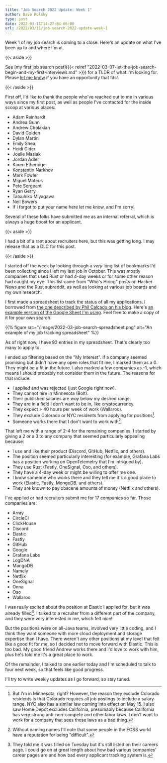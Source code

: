 ```yaml
---
title: "Job Search 2022 Update: Week 1"
author: Dave Rolsky
type: post
date: 2022-03-11T14:27:04-06:00
url: /2022/03/11/job-search-2022-update-week-1
---
```


Week 1 of my job search is coming to a close. Here's an update on what I've
been up to and where I'm at.

{{< aside >}}

See [my first job search post]({{< relref
"2022-03-07-let-the-job-search-begin-and-my-first-interviews.md" >}}) for a
TLDR of what I'm looking for. Please [let me know](mailto:autarch@urth.org) if
you have an opportunity that fits!

{{< /aside >}}

First off, I'd like to thank the people who've reached out to me in various
ways since my first post, as well as people I've contacted for the inside
scoop at various places:

- Adam Reinhardt
- Andrea Gunn
- Andrew Cholakian
- David Golden
- Dylan Martin
- Emily Shea
- Heidi Gider
- Joelle Maslak
- Jordan Adler
- Karen Etheridge
- Konstantin Narkhov
- Mark Fowler
- Miguel Mateus
- Pete Sergeant
- Ryan Gerry
- Tatsuhiko Miyagawa
- Neil Bowers
- If I forgot to put your name here let me know, and I'm sorry!

Several of these folks have submitted me as an internal referral, which is
always a huge boost for an applicant.

{{< aside >}}

I had a bit of a rant about recruiters here, but this was getting long. I may
release that as a DLC for this post.

{{< /aside >}}

I started off the week by looking through a _very_ long list of bookmarks I'd
been collecting since I left my last job in October. This was mostly companies
that used Rust or had 4-day weeks or for some other reason had caught my
eye. This list came from "Who's Hiring" posts on Hacker News and the Rust
subreddit, as well as looking at various job boards and my own research.

I first made a spreadsheet to track the status of all my applications. I
borrowed from [the one described by Phil Calçado on his
blog](https://philcalcado.com/2021/12/20/job_hunt.html). Here's [an example
version of the Google Sheet I'm
using](https://docs.google.com/spreadsheets/d/13N6onx-0fGP6ahoQt1XmhAFI7Xr-4KIkFqDGXthw6T8/edit?usp=sharing). Feel
free to make a copy of it for your own search.

{{% figure src="/image/2022-03-job-search-spreadsheet.png" alt="An example of my job tracking spreadsheet" %}}

As of right now, I have 93 entries in my spreadsheet. That's clearly too many
to apply to.

I ended up filtering based on the "My Interest". If a company seemed promising
but didn't have any open roles that fit me, I marked them as a 0. They might
be a fit in the future. I also marked a few companies as -1, which means I
should probably not consider them in the future. The reasons for that include:

- I applied and was rejected (just Google right now).
- They cannot hire in Minnesota (Bolt).
- Their published salaries are _way_ below my desired range.
- They are in a field I don't want to be in, like cryptocurrency.
- They expect > 40 hours per week of work (Wallaroo).
- They exclude Colorado or NYC residents from applying for positions[^1].
- Someone works there that I don't want to work with[^2].

That left me with a range of 2-4 for the remaining companies. I started by
giving a 2 or a 3 to any company that seemed particularly appealing because:

- I use and like their product (Discord, GitHub, Netflix, and others).
- The position seemed particularly interesting (for example, Grafana Labs has
  a position working on OpenTelemetry that I'm intrigued by).
- They use Rust (Fastly, OneSignal, Oso, and others).
- They have a 4-day week or might be willing to offer me one.
- I know someone who works there and they tell me it's a good place to work
  (Elastic, Fastly, MongoDB, and others).
- They are known to pay obscene amounts of money (Netflix and others).

I've applied or had recruiters submit me for 17 companies so far. Those
companies are:

- Array
- CircleCI
- ClickHouse
- Discord
- Elastic
- Fastly
- GitHub
- Google
- Grafana Labs
- LogDNA
- MongoDB
- Namely
- Netflix
- OneSignal
- Onna
- Oso
- Wallaroo

I was really excited about the position at Elastic I applied for, but it was
already filled[^3]. I talked to a recruiter from a different part of the
company, and they were very interested in me, which felt nice!

But the positions were on all-Java teams, involved very little coding, and I
think they want someone with more cloud deployment and storage expertise than
I have. There weren't any other positions at my level that felt like a good
fit for me, so I decided not to move forward with Elastic. This is too bad. My
good friend Andrew works there and I'd love to work with him, plus he's told
me it's a great place to work.

Of the remainder, I talked to one earlier today and I'm scheduled to talk to
four next week, so that feels like good progress.

I'll try to write weekly updates as I go forward, so stay tuned.

[^1]:
    But I'm in Minnesota, right? However, the reason they exclude Colorado
    residents is that Colorado requires all job postings to include a salary
    range. NYC also has a similar law coming into effect on May 15. I also saw
    Home Depot excludes California, presumably because California has very
    strong anti-non-compete and other labor laws. I don't want to work for a
    company that sees those laws as a bad thing.

[^2]:
    Without naming names I'll note that some people in the FOSS world have a
    reputation for being "difficult".

[^3]:
    They told me it was filled on Tuesday but it's still listed on their
    careers page. I could go on at great length about how bad various
    companies' career pages are and how bad every applicant tracking system
    is.
